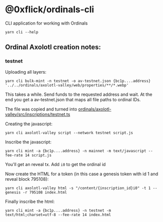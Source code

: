 # @0xflick/ordinals-cli

CLI application for working with Ordinals

```
yarn cli --help
```

## Ordinal Axolotl creation notes:

### testnet

Uploading all layers:

```
yarn cli bulk-mint -n testnet -o av-testnet.json {bc1p....address} '../../ordinals/axolotl-valley/web/properties/**/*.webp'
```

This takes a while. Send funds to the requested address and wait. At the end you get a av-testnet.json that maps all file paths to ordinal IDs.

The file was copied and turned into [ordinals/axolotl-valley/src/inscriptions/testnet.ts](../../ordinals/axolotl-valley/src/inscriptions/testnet.ts)

Creating the javascript:

```
yarn cli axolotl-valley script --network testnet script.js
```

Inscribe the javascript:

```
yarn cli mint -a {bc1p....address} -n mainnet -m text/javascript --fee-rate 14 script.js
```

You'll get an reveal tx. Add `i0` to get the ordinal id

Now create the HTML for a token (in this case a genesis token with id 1 and reveal block 795108):

```
yarn cli axolotl-valley html -s "/content/{inscription_id}i0" -t 1 --genesis -r 795108 index.html
```

Finally inscribe the html:

```
yarn cli mint -a {bc1p....address} -n testnet -m text/html;charset=utf-8 --fee-rate 14 index.html
```
